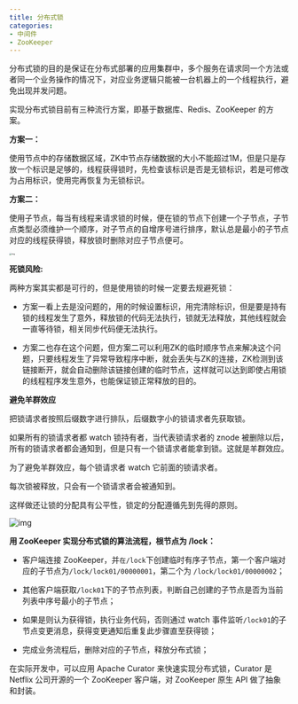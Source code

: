 ```yaml
---
title: 分布式锁
categories: 
- 中间件
- ZooKeeper
---
```


分布式锁的目的是保证在分布式部署的应用集群中，多个服务在请求同一个方法或者同一个业务操作的情况下，对应业务逻辑只能被一台机器上的一个线程执行，避免出现并发问题。

实现分布式锁目前有三种流行方案，即基于数据库、Redis、ZooKeeper 的方案。

**方案一：**

使用节点中的存储数据区域，ZK中节点存储数据的大小不能超过1M，但是只是存放一个标识是足够的，线程获得锁时，先检查该标识是否是无锁标识，若是可修改为占用标识，使用完再恢复为无锁标识。

**方案二：**

使用子节点，每当有线程来请求锁的时候，便在锁的节点下创建一个子节点，子节点类型必须维护一个顺序，对子节点的自增序号进行排序，默认总是最小的子节点对应的线程获得锁，释放锁时删除对应子节点便可。

<img src="https://img-blog.csdnimg.cn/b4f8396f620f4a778b01bb573ca5969f.png" alt="img" style="zoom:25%;" />



**死锁风险:**

两种方案其实都是可行的，但是使用锁的时候一定要去规避死锁：

-  方案一看上去是没问题的，用的时候设置标识，用完清除标识，但是要是持有锁的线程发生了意外，释放锁的代码无法执行，锁就无法释放，其他线程就会一直等待锁，相关同步代码便无法执行。

-  方案二也存在这个问题，但方案二可以利用ZK的临时顺序节点来解决这个问题，只要线程发生了异常导致程序中断，就会丢失与ZK的连接，ZK检测到该链接断开，就会自动删除该链接创建的临时节点，这样就可以达到即使占用锁的线程程序发生意外，也能保证锁正常释放的目的。

**避免羊群效应**

把锁请求者按照后缀数字进行排队，后缀数字小的锁请求者先获取锁。

如果所有的锁请求者都 watch 锁持有者，当代表锁请求者的 znode 被删除以后，所有的锁请求者都会通知到，但是只有一个锁请求者能拿到锁。这就是羊群效应。

为了避免羊群效应，每个锁请求者 watch 它前面的锁请求者。

每次锁被释放，只会有一个锁请求者会被通知到。

这样做还让锁的分配具有公平性，锁定的分配遵循先到先得的原则。

![img](https://img-blog.csdnimg.cn/20b0e4cf4ae3424c999ba9fb4f704a8a.png)

**用 ZooKeeper 实现分布式锁的算法流程，根节点为 /lock：**

-  客户端连接 ZooKeeper，并`在/lock`下创建临时有序子节点，第一个客户端对应的子节点为`/lock/lock01/00000001`，第二个为 `/lock/lock01/00000002`； 

-  其他客户端获取`/lock01`下的子节点列表，判断自己创建的子节点是否为当前列表中序号最小的子节点； 

-  如果是则认为获得锁，执行业务代码，否则通过 watch 事件监听`/lock01`的子节点变更消息，获得变更通知后重复此步骤直至获得锁； 

-  完成业务流程后，删除对应的子节点，释放分布式锁； 

在实际开发中，可以应用 Apache Curator 来快速实现分布式锁，Curator 是 Netflix 公司开源的一个 ZooKeeper 客户端，对 ZooKeeper 原生 API 做了抽象和封装。